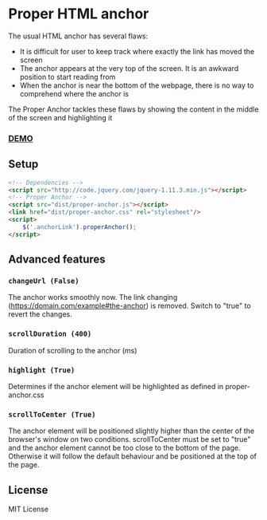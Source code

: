 # Proper HTML anchor
The usual HTML anchor has several flaws:
* It is difficult for user to keep track where exactly the link has moved the screen
* The anchor appears at the very top of the screen. It is an awkward position to start reading from
* When the anchor is near the bottom of the webpage, there is no way to comprehend where the anchor is

The Proper Anchor tackles these flaws by showing the content in the middle of the screen and highlighting it

### [DEMO](http://minderov.com/proper-anchor)

## Setup
```html
<!-- Dependencies -->
<script src="http://code.jquery.com/jquery-1.11.3.min.js"></script>
<!-- Proper Anchor -->
<script src="dist/proper-anchor.js"></script>
<link href="dist/proper-anchor.css" rel="stylesheet"/>
<script>
	$('.anchorLink').properAnchor();
</script>
```

## Advanced features
### `changeUrl (False)`
The anchor works smoothly now. The link changing (https://domain.com/example#the-anchor) is removed. Switch to "true" to revert the changes.

### `scrollDuration (400)`
Duration of scrolling to the anchor (ms)

### `highlight (True)`
Determines if the anchor element will be highlighted as defined in proper-anchor.css

### `scrollToCenter (True)`
The anchor element will be positioned slightly higher than the center of the browser's window on two conditions. scrollToCenter must be set to "true" and the anchor element cannot be too close to the bottom of the page. Otherwise it will follow the default behaviour and be positioned at the top of the page.

## License
MIT License
